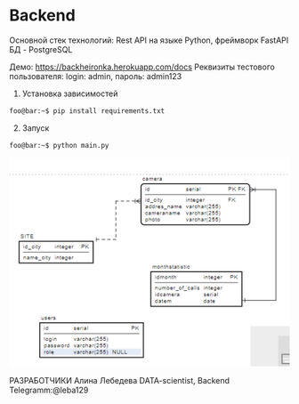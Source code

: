 # Backend


Основной стек технологий:
Rest API на языке Python, фреймворк FastAPI
БД - PostgreSQL

Демо:
https://backheironka.herokuapp.com/docs
Реквизиты тестового пользователя: login: admin, пароль: admin123

1. Установка зависимостей
```bash
foo@bar:~$ pip install requirements.txt
```
2. Запуск
```bash
foo@bar:~$ python main.py
```

![Database](app/assets/bd.png)

РАЗРАБОТЧИКИ
Алина Лебедева DATA-scientist, Backend  Telegramm:@leba129
